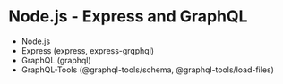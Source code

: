 # Node.js - Express and GraphQL

* Node.js
* Express (express, express-grqphql)
* GraphQL (graphql)
* GraphQL-Tools (@graphql-tools/schema, @graphql-tools/load-files)